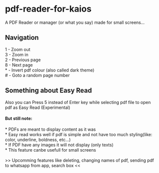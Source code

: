 # pdf-reader-for-kaios
A PDF Reader or manager (or what you say) made for small screens...

<h2> Navigation </h2>
1 - Zoom out <br>
3 - Zoom in <br>
2 - Previous page <br>
8 - Next page <br>
* - Invert pdf colour (also called dark theme) <br>
# - Goto a random page number

<h2> Something about Easy Read </h2>
Also you can Press 5 instead of Enter key while selecting pdf file to open pdf as Easy Read (Experimental)
<h4>But still note:</h4> 
* PDFs are meant to display content as it was<br>
* Easy read works well if pdf is simple and not have too much styling(like: color, underline, boldness, etc...)<br>
* If PDF have any images it will not display (only texts)<br>
* This feature canbe usefull for small screens<br>

<br>
>> Upcomming features like deleting, changing names of pdf, sending pdf to whatsapp from app, search box <<
